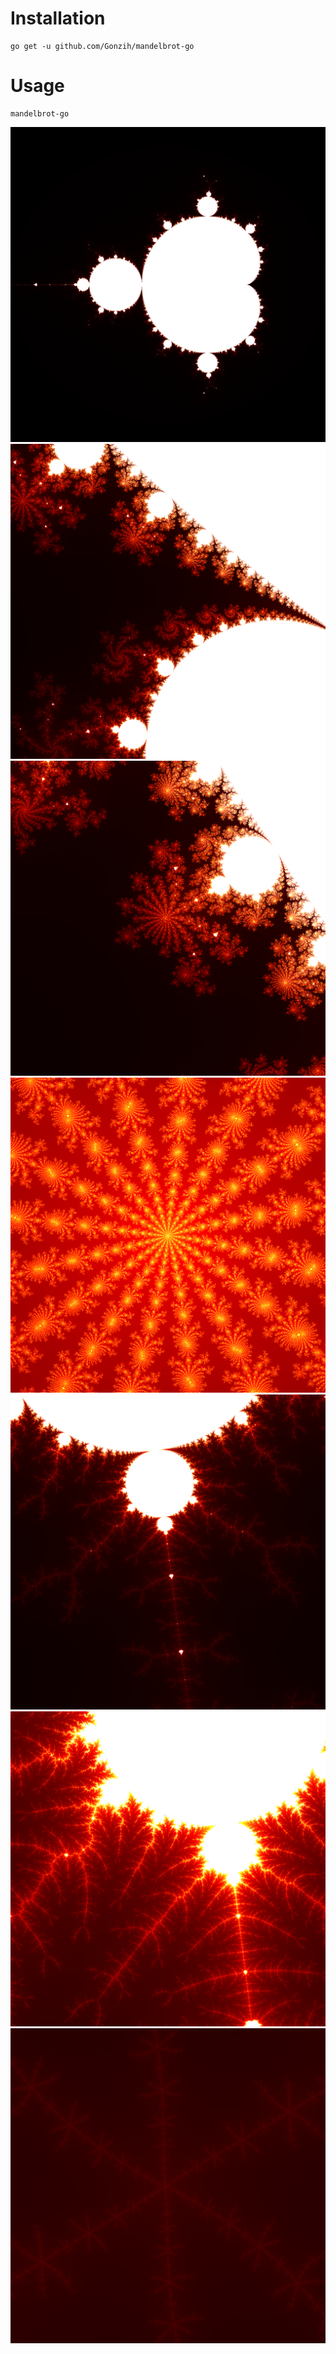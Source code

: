 # Installation

```
go get -u github.com/Gonzih/mandelbrot-go
```

# Usage

```
mandelbrot-go
```

![](https://raw.githubusercontent.com/Gonzih/mandelbrot-go/master/img/demo1.png)
![](https://raw.githubusercontent.com/Gonzih/mandelbrot-go/master/img/demo2.png)
![](https://raw.githubusercontent.com/Gonzih/mandelbrot-go/master/img/demo3.png)
![](https://raw.githubusercontent.com/Gonzih/mandelbrot-go/master/img/demo4.png)
![](https://raw.githubusercontent.com/Gonzih/mandelbrot-go/master/img/demo5.png)
![](https://raw.githubusercontent.com/Gonzih/mandelbrot-go/master/img/demo6.png)
![](https://raw.githubusercontent.com/Gonzih/mandelbrot-go/master/img/demo7.png)

